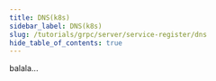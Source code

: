 ```yaml
---
title: DNS(k8s)
sidebar_label: DNS(k8s)
slug: /tutorials/grpc/server/service-register/dns
hide_table_of_contents: true
---
```

balala...